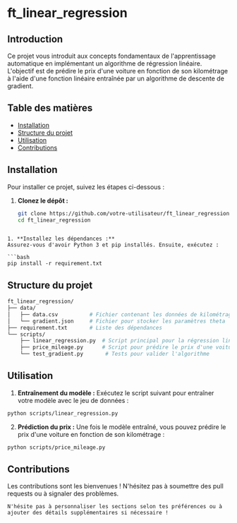 # ft_linear_regression

## Introduction
Ce projet vous introduit aux concepts fondamentaux de l'apprentissage automatique en implémentant un algorithme de régression linéaire. L'objectif est de prédire le prix d'une voiture en fonction de son kilométrage à l'aide d'une fonction linéaire entraînée par un algorithme de descente de gradient.

## Table des matières
- [Installation](#installation)
- [Structure du projet](#structure-du-projet)
- [Utilisation](#utilisation)
- [Contributions](#contributions)

## Installation

Pour installer ce projet, suivez les étapes ci-dessous :

1. **Clonez le dépôt :**
   ```bash
   git clone https://github.com/votre-utilisateur/ft_linear_regression.git
   cd ft_linear_regression
```
 
1. **Installez les dépendances :** 
Assurez-vous d'avoir Python 3 et pip installés. Ensuite, exécutez :

```bash
pip install -r requirement.txt
```

## Structure du projet 


```bash
ft_linear_regression/
├── data/
│   ├── data.csv          # Fichier contenant les données de kilométrage et de prix
│   └── gradient.json     # Fichier pour stocker les paramètres theta
├── requirement.txt       # Liste des dépendances
└── scripts/
    ├── linear_regression.py  # Script principal pour la régression linéaire
    ├── price_mileage.py      # Script pour prédire le prix d'une voiture
    └── test_gradient.py       # Tests pour valider l'algorithme
```

## Utilisation 
 
1. **Entraînement du modèle :** 
Exécutez le script suivant pour entraîner votre modèle avec le jeu de données :

```bash
python scripts/linear_regression.py
```
 
2. **Prédiction du prix :** 
Une fois le modèle entraîné, vous pouvez prédire le prix d'une voiture en fonction de son kilométrage :

```bash
python scripts/price_mileage.py
```

## Contributions 

Les contributions sont les bienvenues ! N'hésitez pas à soumettre des pull requests ou à signaler des problèmes.


```vbnet
N'hésite pas à personnaliser les sections selon tes préférences ou à ajouter des détails supplémentaires si nécessaire !
```
